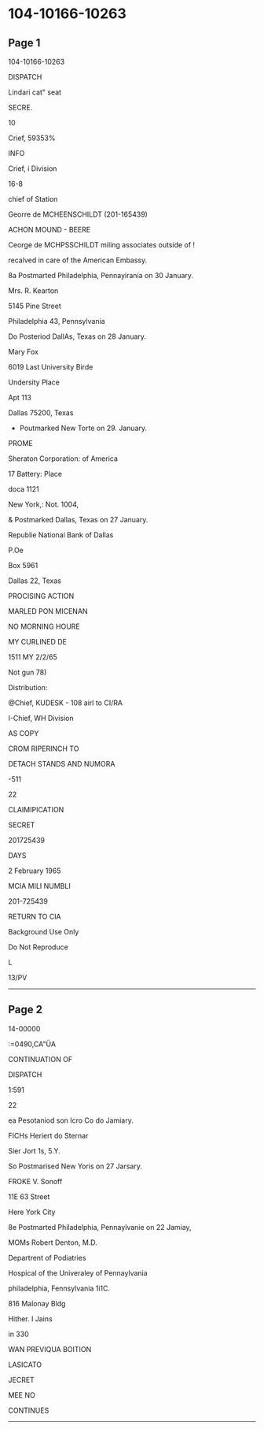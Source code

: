 # 104-10166-10263

## Page 1

104-10166-10263

DISPATCH

Lindari cat" seat

SECRE.

10

Crief, 59353%

INFO

Crief, i Division

16-8

chief of Station

Georre de MCHEENSCHILDT (201-165439)

ACHON MOUND - BEERE

Ceorge de MCHPSSCHILDT miling associates outside of !

recalved in care of the American Embassy.

8a Postmarted Philadelphia, Pennayirania on 30 January.

Mrs. R. Kearton

5145 Pine Street

Philadelphia 43, Pennsylvania

Do Posteriod DallAs, Texas on 28 January.

Mary Fox

6019 Last University Birde

Undersity Place

Apt 113

Dallas 75200, Texas

* Poutmarked New Torte on 29. January.

PROME

Sheraton Corporation: of America

17 Battery: Place

doca 1121

New York,: Not. 1004,

& Postmarked Dallas, Texas on 27 January.

Republie National Bank of Dallas

P.Oe

Box 5961

Dallas 22, Texas

PROCISING ACTION

MARLED PON MICENAN

NO MORNING HOURE

MY CURLINED DE

1511 MY 2/2/65

Not gun 78)

Distribution:

@Chief, KUDESK - 108 airl to CI/RA

I-Chief, WH Division

AS COPY

CROM RIPERINCH TO

DETACH STANDS AND NUMORA

-511

22

CLAIMIPICATION

SECRET

201725439

DAYS

2 February 1965

MCIA MILI NUMBLI

201-725439

RETURN TO CIA

Background Use Only

Do Not Reproduce

L

13/PV

---

## Page 2

14-00000

:=0490,CA"ÜA

CONTINUATION OF

DISPATCH

1:591

22

ea Pesotaniod son Icro Co do Jamiary.

FICHs Heriert do Sternar

Sier Jort 1s, 5.Y.

So Postmarised New Yoris on 27 Jarsary.

FROKE V. Sonoff

11E 63 Street

Here York City

8e Postmarted Philadelphia, Pennaylvanie on 22 Jamiay,

MOMs Robert Denton, M.D.

Departrent of Podiatries

Hospical of the Univeraley of Pennaylvania

philadelphia, Fennsylvania 1i1C.

816 Malonay Bldg

Hither. I Jains

in 330

WAN PREVIQUA BOITION

LASICATO

JECRET

MEE NO

CONTINUES

---


